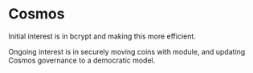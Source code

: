 # Cosmos

Initial interest is in bcrypt and making this more efficient.

Ongoing interest is in securely moving coins with module, and updating Cosmos governance to a democratic model.
